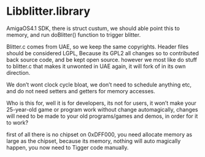 # Libblitter.library

AmigaOS4.1 SDK, there is struct custum, we should able point this to memory, 
and run doBlitter() function to trigger blitter. 

Blitter.c comes from UAE, so we keep the same copyrights.
Header files should be considered LGPL,
Because its GPL2 all changes so to contributed back source code, and be kept open source.
however we most like do stuff to blitter.c that makes it unwonted in UAE again, it will fork of in its own direction.

We don’t wont clock cycle bloat, we don’t need to schedule anything etc,
and do not need setters and getters for memory accesses.

Who is this for, well it is for developers, its not for users, it won’t make your 25-year-old game or
program work without change automagically, changes will need to be made to your old programs/games and demos, in order for it to work?

first of all there is no chipset on 0xDFF000, you need allocate memory as large as the chipset,
because its memory, nothing will auto magically happen, you now need to Tigger code manually.

